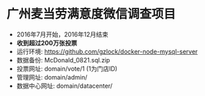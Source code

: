 # 广州麦当劳满意度微信调查项目

- 2016年7月开始，2016年12月结束
- **收到超过200万张投票**
- 运行环境: https://github.com/gzlock/docker-node-mysql-server
- 数据备份: McDonald_0821.sql.zip
- 投票网址: domain/vote/1 (1为门店ID)
- 管理网址: domain/admin/
- 数据中心网址: domain/datacenter/

